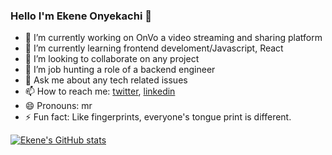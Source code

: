 ### Hello I'm Ekene Onyekachi 👋



- 🔭 I’m currently working on OnVo a video streaming and sharing platform
- 🌱 I’m currently learning frontend develoment/Javascript, React
- 👯 I’m looking to collaborate on any project
- 🤔 I’m job hunting a role of a backend engineer
- 💬 Ask me about any tech related issues
- 📫 How to reach me: [twitter](https://twitter.com/KukiWorldwide), [linkedin](https://www.linkedin.com/in/ekeneonyekachi/)
- 😄 Pronouns: mr
- ⚡ Fun fact: Like fingerprints, everyone's tongue print is different.


[![Ekene's GitHub stats](https://github-readme-stats.vercel.app/api?username=EkeneOnyekachi&theme=radical)](https://github.com/anuraghazra/github-readme-stats)
